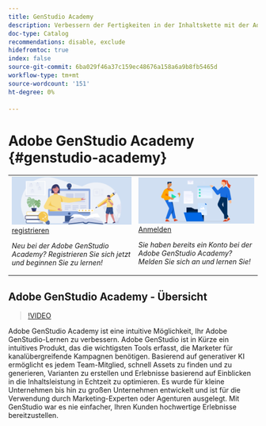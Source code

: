 ```yaml
---
title: GenStudio Academy
description: Verbessern der Fertigkeiten in der Inhaltskette mit der Adobe GenStudio Academy
doc-type: Catalog
recommendations: disable, exclude
hidefromtoc: true
index: false
source-git-commit: 6ba029f46a37c159ec48676a158a6a9b8fb5465d
workflow-type: tm+mt
source-wordcount: '151'
ht-degree: 0%

---
```



# Adobe GenStudio Academy {#genstudio-academy}

<table>
<tr>
  <td>
    <a href="https://learningmanager.adobe.com/accountiplogin?ipId=16970&amp;accesskey=c4988oojirhb5">
      <img alt="Adobe GenStudio Academy registrieren" src="/help/assets/card-create-assets.png" />
    </a>
    <div>
      <a href="https://learningmanager.adobe.com/accountiplogin?ipId=16970&amp;accesskey=c4988oojirhb5">
    registrieren
    </a>
    </div>
    <p>
    <em>Neu bei der Adobe GenStudio Academy? Registrieren Sie sich jetzt und beginnen Sie zu lernen!</em>
    <p>
  </td>
  <td>
    <a href="https://genstudioacademy.adobelearningmanager.com/">
    <img alt="Anmelden bei der Adobe GenStudio Academy" src="/help/assets/card-manage-content.png" />
    </a>
    <div>
    <a href="https://genstudioacademy.adobelearningmanager.com/">
    Anmelden
    </a>
    </div>
    <p>
    <em>Sie haben bereits ein Konto bei der Adobe GenStudio Academy? Melden Sie sich an und lernen Sie!</em>
    </p>
  </td>
</tr>
</table>


## Adobe GenStudio Academy - Übersicht

>[!VIDEO](https://video.tv.adobe.com/v/3434938?autoplay=true&end=replay)

Adobe GenStudio Academy ist eine intuitive Möglichkeit, Ihr Adobe GenStudio-Lernen zu verbessern. Adobe GenStudio ist in Kürze ein intuitives Produkt, das die wichtigsten Tools erfasst, die Marketer für kanalübergreifende Kampagnen benötigen. Basierend auf generativer KI ermöglicht es jedem Team-Mitglied, schnell Assets zu finden und zu generieren, Varianten zu erstellen und Erlebnisse basierend auf Einblicken in die Inhaltsleistung in Echtzeit zu optimieren. Es wurde für kleine Unternehmen bis hin zu großen Unternehmen entwickelt und ist für die Verwendung durch Marketing-Experten oder Agenturen ausgelegt. Mit GenStudio war es nie einfacher, Ihren Kunden hochwertige Erlebnisse bereitzustellen.
